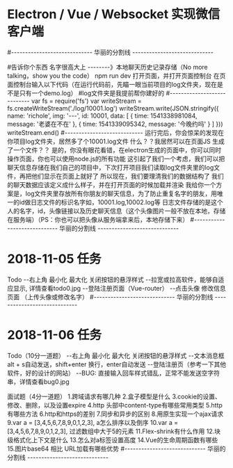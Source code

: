 # Electron / Vue / Websocket 实现微信客户端
#----------------------------- 华丽的分割线 -----------------------------

#告诉你个东西
名字很高大上 --------》本地聊天历史记录存储（No more talking，show you the code）
npm run dev 打开页面，并打开页面控制台
在页面控制台输入以下代码（在运行代码前，先瞄一眼当前项目的log文件夹，现在是不是只有一个demo.log）
#log文件夹是我提前帮你建好的
#----------------------------
var fs = require('fs')
var writeStream = fs.createWriteStream('./log/10001.log')
writeStream.write(JSON.stringify({
  name: 'richole',
  img: '---',
  id: 10001,
  data: [
    {
      time: 1541338981084,
      message: '老婆在不在'
    }, {
      time: 1541339095342,
      message: '今晚约吗'
    }
  ]
}))
writeStream.end()
#----------------------------
运行完后，你会惊呆的发现在你项目log文件夹，居然多了个10001.log文件
什么？？我居然可以在页面JS 生成了一个文件？？
是的，你没有眼花看错，在electron生成的页面中，你可以同时操作页面，你也可以使用node.js的所有功能
这引起了我们一个考虑，我们可以把聊天信息存储在我们自己的项目中，下次打开项目我们读取log文件夹里的log文件，再把他们显示在页面上就好了
所以现在，我们要理清我们的数据结构了
我们的聊天数据应该定义成什么样子，并在打开页面的时候加载并渲染
我给你一个方案是，log文件夹里存放所有你朋友的聊天信息，为了防止重复名字的朋友，用唯一的id做日志文件的标识名字如，10001.log,10002.log等
日志文件存储的是这个人的名字，id，头像链接以及历史聊天信息（这个头像图片一般不放在本地，存储在服务端）（PS：你也可以把头像从服务端拿来后，本地存储下来）
#----------------------------- 华丽的分割线 -----------------------------
# 2018-11-05 任务
Todo
--右上角 最小化 最大化 关闭按钮的悬浮样式
--拉宽或拉高软件，能够自适应显示, 详情查看todo0.jpg
--登陆注册页面（Vue-router）
--点击头像 修改信息页面 （上传头像或修改名字）
#----------------------------- 华丽的分割线 -----------------------------
# 2018-11-06 任务
Todo（10分一道题）
--右上角 最小化 最大化 关闭按钮的悬浮样式
--文本消息框 alt + s自动发送，shift+enter 换行，enter自动发送
--登陆注册页（参考一下其他软件，好的设计的网站）
--BUG: 直接输入回车样式错乱，正常不能发送空字符串，详情查看bug0.jpg

面试题（4分一道题）
1.跨域请求有哪几种
2.盒子模型是什么
3.cookie的设置、修改、删除，以及设置expire
4.http 头部中content-type有哪些常用类型
5.http 有哪些方法
6.http和https的差别
7.同步和异步的区别
8.用原生实现一个ajax请求
9.var a = [3,4,5,6,7,8,9,0,1,2,3], a怎么排序以及倒序
10.var a = [3,4,5,6,7,8,9,0,1,2,3], 过滤数组中大于5的元素
11.Flex-shrink有什么作用
12.块级格式化上下文是什么
13.怎么对a标签设置高度
14.Vue的生命周期函数有哪些
15.图片base64 相比 URL加载有哪些优势
#----------------------------- 华丽的分割线 -----------------------------
<!-- 
# 未来可接受任务
Todo（Websocket联调）
--两次聊天消息间隔5分钟，新消息来的时候显示当前时间，详情查看todo1.jpg
--若聊天时间为昨天，相隔的消息显示 昨天 时:分 详情查看todo2.jpg
--若为前天及以前的信息直接显示时间 年-月-日 时:分
--上述时间需要自己做转换（一般后台会传时间戳给你） Date.now() 或 (new Date()).getTime() 得出的一串数字就是时间戳
--新朋友发消息给你，需要新开个聊天窗口
-->
